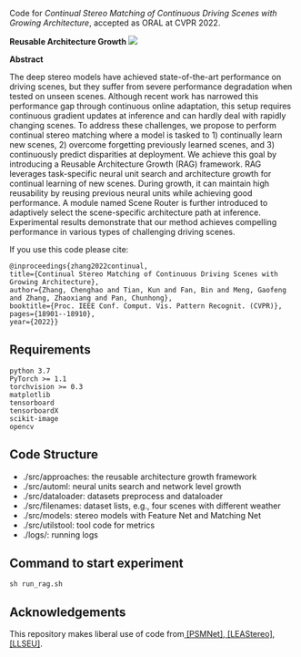 Code for *Continual Stereo Matching of Continuous Driving Scenes with Growing Architecture*, accepted as ORAL at CVPR 2022.

**Reusable Architecture Growth**
![](https://img-blog.csdnimg.cn/b52c92db4cdb4a18b543dd397d50e813.png#pic_center)

**Abstract**

The deep stereo models have achieved state-of-the-art performance on driving scenes, but they suffer from severe performance degradation when tested on unseen scenes. Although recent work has narrowed this performance gap through continuous online adaptation, this setup requires
continuous gradient updates at inference and can hardly deal with rapidly changing scenes. To address these challenges, we propose to perform continual stereo matching where a model is tasked to 1) continually learn new scenes, 2) overcome forgetting previously learned scenes, and 3)
continuously predict disparities at deployment. We achieve this goal by introducing a Reusable Architecture Growth (RAG) framework. RAG leverages task-specific neural unit search and architecture growth for continual learning of new scenes. During growth, it can maintain high reusability by reusing previous neural units while achieving good performance. A module named Scene Router is further introduced to adaptively select the scene-specific architecture path at inference. Experimental results demonstrate that our method achieves compelling performance in various types of challenging driving scenes.

If you use this code please cite:
```
@inproceedings{zhang2022continual,
title={Continual Stereo Matching of Continuous Driving Scenes with Growing Architecture},
author={Zhang, Chenghao and Tian, Kun and Fan, Bin and Meng, Gaofeng and Zhang, Zhaoxiang and Pan, Chunhong},
booktitle={Proc. IEEE Conf. Comput. Vis. Pattern Recognit. (CVPR)},
pages={18901--18910},
year={2022}}
```

## Requirements
```
python 3.7
PyTorch >= 1.1
torchvision >= 0.3
matplotlib
tensorboard
tensorboardX
scikit-image
opencv
```

## Code Structure

 - ./src/approaches: the reusable architecture growth framework
 - ./src/automl: neural units search and network level growth
 - ./src/dataloader: datasets preprocess and dataloader
 - ./src/filenames: dataset lists, e.g., four scenes with different weather
 - ./src/models: stereo models with Feature Net and Matching Net
 - ./src/utilstool: tool code for metrics
 - ./logs/: running logs
 
## Command to start experiment
```
sh run_rag.sh
```

## Acknowledgements
This repository makes liberal use of code from[ \[PSMNet\]](https://github.com/JiaRenChang/PSMNet),[ \[LEAStereo\]](https://github.com/XuelianCheng/LEAStereo),[ \[LLSEU\]](https://github.com/WenjinW/LLSEU).



